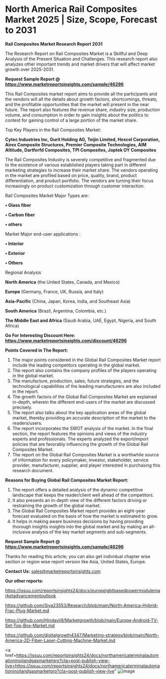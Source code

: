 # North America Rail Composites Market 2025 | Size, Scope, Forecast to 2031

<strong>Rail Composites Market Research Report 2031</strong>

The Research Report on Rail Composites Market is a Skillful and Deep Analysis of the Present Situation and Challenges. This research report also analyzes other important trends and market drivers that will affect market growth over 2025-2031.

<strong>Request Sample Report @ <a href=https://www.marketreportsinsights.com/sample/46296>https://www.marketreportsinsights.com/sample/46296</a></strong>

This Rail Composites market report aims to provide all the participants and the vendors will all the details about growth factors, shortcomings, threats, and the profitable opportunities that the market will present in the near future. The report also features the revenue share, industry size, production volume, and consumption in order to gain insights about the politics to contest for gaining control of a large portion of the market share.

Top Key Players in the Rail Composites Market:

<strong>Cytec Industries Inc, Gurit Holding AG, Teijin Limited, Hexcel Corporation, Airex Composite Structures, Premier Composite Technologies, AIM Altitude, Dartforfd Composites, TPI Composites, Joptek OY Composites</strong>

The Rail Composites Industry is severely competitive and fragmented due to the existence of various established players taking part in different marketing strategies to increase their market share. The vendors operating in the market are profiled based on price, quality, brand, product differentiation, and product portfolio. The vendors are turning their focus increasingly on product customization through customer interaction.

Rail Composites Market Major Types are:

<strong>•  Glass fiber

•  Carbon fiber

•  others</strong>

Market Major end-user applications :

<strong>•  Interior

•  Exterior

•  Others</strong>

Regional Analysis

</u><strong><b>North America</b></strong> (the United States, Canada, and Mexico)

<strong><b>Europe </b></strong>(Germany, France, UK, Russia, and Italy)

<strong><b>Asia-Pacific</b></strong> (China, Japan, Korea, India, and Southeast Asia)

<strong><b>South America</b></strong> (Brazil, Argentina, Colombia, etc.)

<strong><b>The Middle East and Africa</b></strong> (Saudi Arabia, UAE, Egypt, Nigeria, and South Africa)

<strong>Go For Interesting Discount Here: <a href=https://www.marketreportsinsights.com/discount/46296>https://www.marketreportsinsights.com/discount/46296</a></strong>

<strong>Points Covered in The Report:</strong>
<ol>
  <li>The major points considered in the Global Rail Composites Market report include the leading competitors operating in the global market.</li>
  <li>The report also contains the company profiles of the players operating in the global market.</li>
  <li>The manufacture, production, sales, future strategies, and the technological capabilities of the leading manufacturers are also included in the report.</li>
  <li>The growth factors of the Global Rail Composites Market are explained in-depth, wherein the different end-users of the market are discussed precisely.</li>
  <li>The report also talks about the key application areas of the global market, thereby providing an accurate description of the market to the readers/users.</li>
  <li>The report incorporates the SWOT analysis of the market. In the final section, the report features the opinions and views of the industry experts and professionals. The experts analyzed the export/import policies that are favorably influencing the growth of the Global Rail Composites Market.</li>
  <li>The report on the Global Rail Composites Market is a worthwhile source of information for every policymaker, investor, stakeholder, service provider, manufacturer, supplier, and player interested in purchasing this research document.</li>
</ol>
<strong>Reasons for Buying Global Rail Composites Market Report:</strong>

<ol>
  <li>The report offers a detailed analysis of the dynamic competitive landscape that keeps the reader/client well ahead of the competitors.</li>
  <li>It also presents an in-depth view of the different factors driving or restraining the growth of the global market.</li>
  <li>The Global Rail Composites Market report provides an eight-year forecast evaluated on the basis of how the market is estimated to grow.</li>
  <li>It helps in making aware business decisions by having providing thorough insights insights into the global market and by making an all-inclusive analysis of the key market segments and sub-segments.</li>
</ol>
<strong>Request Sample Report @ <a href=https://www.marketreportsinsights.com/sample/46296>https://www.marketreportsinsights.com/sample/46296</a></strong>


Thanks for reading this article; you can also get individual chapter wise section or region wise report version like Asia, United States, Europe.

<strong>Contact Us:</strong>
sales@marketreportsinsights.com

<strong>Our other reports:</strong>

<a href=https://issuu.com/reportsinsights24/docs/europeigbtbasedpowermodulemarketadvancementoutlook>https://issuu.com/reportsinsights24/docs/europeigbtbasedpowermodulemarketadvancementoutlook</a>

<a href=https://github.com/Siya23553/Research/blob/main/North-America-Hybrid-Frac-Plug-Market.md>https://github.com/Siya23553/Research/blob/main/North-America-Hybrid-Frac-Plug-Market.md</a>

<a href=https://github.com/Hindavii9/Marketgrowth/blob/main/Europe-Android-TV-Set-Top-Box-Market.md>https://github.com/Hindavii9/Marketgrowth/blob/main/Europe-Android-TV-Set-Top-Box-Market.md</a>

<a href=https://github.com/digitalgrowth4347/Marketing-strategy/blob/main/North-America-2D-Fiber-Laser-Cutting-Machine-Market.md>https://github.com/digitalgrowth4347/Marketing-strategy/blob/main/North-America-2D-Fiber-Laser-Cutting-Machine-Market.md</a>

<a href=https://issuu.com/reportsinsights24/docs/northamericaterminalautomationinoilandgasmarketgro?cta=post-publish-view-live>https://issuu.com/reportsinsights24/docs/northamericaterminalautomationinoilandgasmarketgro?cta=post-publish-view-live</a>"
![image](https://github.com/user-attachments/assets/01eda2bb-35db-46a3-938a-4db40eec28bc)

